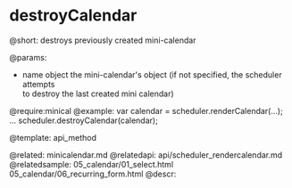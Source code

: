 destroyCalendar
=============
@short: 
	destroys previously created mini-calendar

@params: 
* name	object	the mini-calendar's object (if not specified, the scheduler attempts <br> to destroy the last created mini calendar)

@require:minical
@example: 
var calendar = scheduler.renderCalendar(...);
...
scheduler.destroyCalendar(calendar);



@template:	api_method

@related:
	minicalendar.md
@relatedapi:
	api/scheduler_rendercalendar.md
@relatedsample:
	05_calendar/01_select.html
    05_calendar/06_recurring_form.html
@descr: 






